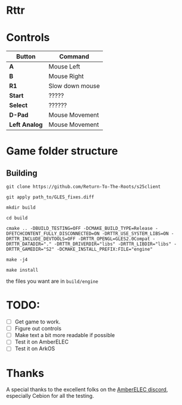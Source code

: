 # Rttr

# Controls

| Button            | Command                    |
|-------------------|----------------------------|
| **A**             | Mouse Left                 |
| **B**             | Mouse Right                |
| **R1**            | Slow down mouse            |
| **Start**         | ?????                      |
| **Select**        | ??????                     |
| **D-Pad**         | Mouse Movement             |
| **Left Analog**   | Mouse Movement             |


# Game folder structure

 
## Building


    git clone https://github.com/Return-To-The-Roots/s25client

    git apply path_to/GLES_fixes.diff

    mkdir build

    cd build

    cmake .. -DBUILD_TESTING=OFF -DCMAKE_BUILD_TYPE=Release -DFETCHCONTENT_FULLY_DISCONNECTED=ON -DRTTR_USE_SYSTEM_LIBS=ON -DRTTR_INCLUDE_DEVTOOLS=OFF -DRTTR_OPENGL=GLES2.0Compat -DRTTR_DATADIR="." -DRTTR_DRIVERDIR="libs" -DRTTR_LIBDIR="libs" -DRTTR_GAMEDIR="S2" -DCMAKE_INSTALL_PREFIX:FILE="engine"

    make -j4

    make install


the files you want are in `build/engine`


# TODO:

- [ ] Get game to work.
- [ ] Figure out controls
- [ ] Make text a bit more readable if possible
- [ ] Test it on AmberELEC
- [ ] Test it on ArkOS

# Thanks

A special thanks to the excellent folks on the [AmberELEC discord](https://discord.com/invite/R9Er7hkRMe), especially Cebion for all the testing.